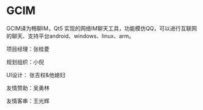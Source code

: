 # GCIM
GCIM译为畅聊IM，Qt5 实现的网络IM聊天工具，功能模仿QQ，可以进行互联网的聊天、支持平台android、windows、linux、arm。


项目经理：张桂菱

规划组织：小倪

UI设计： 张吉权&他媳妇

友情赞助：吴勇林

友情客串：王光辉
